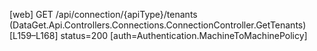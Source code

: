 [web] GET /api/connection/{apiType}/tenants  (DataGet.Api.Controllers.Connections.ConnectionController.GetTenants)  [L159–L168] status=200 [auth=Authentication.MachineToMachinePolicy]

